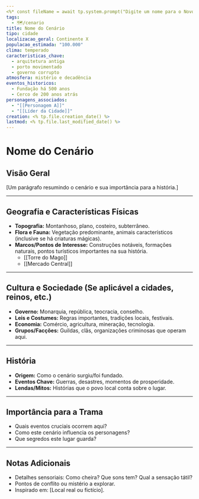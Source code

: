 ```yaml
---
<%* const fileName = await tp.system.prompt("Digite um nome para o Novo Cenário"); await tp.file.rename(fileName); %>
tags:
  - 🗺️/cenario
title: Nome do Cenário
tipo: cidade
localizacao_geral: Continente X
populacao_estimada: "100.000"
clima: temperado
caracteristicas_chave:
  - arquitetura antiga
  - porto movimentado
  - governo corrupto
atmosfera: mistério e decadência
eventos_historicos:
  - Fundação há 500 anos
  - Cerco de 200 anos atrás
personagens_associados:
  - "[[Personagem A]]"
  - "[[Líder da Cidade]]"
creation: <% tp.file.creation_date() %>
lastmod: <% tp.file.last_modified_date() %>
---
```


# Nome do Cenário

## Visão Geral
[Um parágrafo resumindo o cenário e sua importância para a história.]

---

## Geografia e Características Físicas
* **Topografia:** Montanhoso, plano, costeiro, subterrâneo.
* **Flora e Fauna:** Vegetação predominante, animais característicos (inclusive se há criaturas mágicas).
* **Marcos/Pontos de Interesse:** Construções notáveis, formações naturais, pontos turísticos importantes na sua história.
    * [[Torre do Mago]]
    * [[Mercado Central]]

---

## Cultura e Sociedade (Se aplicável a cidades, reinos, etc.)
* **Governo:** Monarquia, república, teocracia, conselho.
* **Leis e Costumes:** Regras importantes, tradições locais, festivais.
* **Economia:** Comércio, agricultura, mineração, tecnologia.
* **Grupos/Facções:** Guildas, clãs, organizações criminosas que operam aqui.

---

## História
* **Origem:** Como o cenário surgiu/foi fundado.
* **Eventos Chave:** Guerras, desastres, momentos de prosperidade.
* **Lendas/Mitos:** Histórias que o povo local conta sobre o lugar.

---

## Importância para a Trama
* Quais eventos cruciais ocorrem aqui?
* Como este cenário influencia os personagens?
* Que segredos este lugar guarda?

---

## Notas Adicionais
* Detalhes sensoriais: Como cheira? Que sons tem? Qual a sensação tátil?
* Pontos de conflito ou mistério a explorar.
* Inspirado em: [Local real ou fictício].